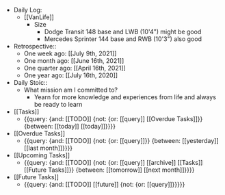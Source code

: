 - Daily Log:
    - [[VanLife]]
        - Size
            - Dodge Transit 148 base and LWB (10'4") might be good
            - Mercedes Sprinter 144 base and RWB (10'3") also good
- Retrospective::
    - One week ago: [[July 9th, 2021]]
    - One month ago: [[June 16th, 2021]]
    - One quarter ago: [[April 16th, 2021]]
    - One year ago: [[July 16th, 2020]]
- Daily Stoic::
    - What mission am I committed to?
        - Yearn for more knowledge and experiences from life and always be ready to learn
- [[Tasks]]
    - {{query: {and: [[TODO]] {not: {or: [[query]] [[Overdue Tasks]]}} {between: [[today]] [[today]]}}}}
- [[Overdue Tasks]]
    - {{query: {and: [[TODO]] {not: {or: [[query]]}} {between: [[yesterday]] [[last month]]}}}}
- [[Upcoming Tasks]]
    - {{query: {and: [[TODO]] {not: {or: [[query]] [[archive]] [[Tasks]] [[Future Tasks]]}} {between: [[tomorrow]] [[next month]]}}}}
- [[Future Tasks]]
    - {{query: {and: [[TODO]] [[future]] {not: {or: [[query]]}}}}}
